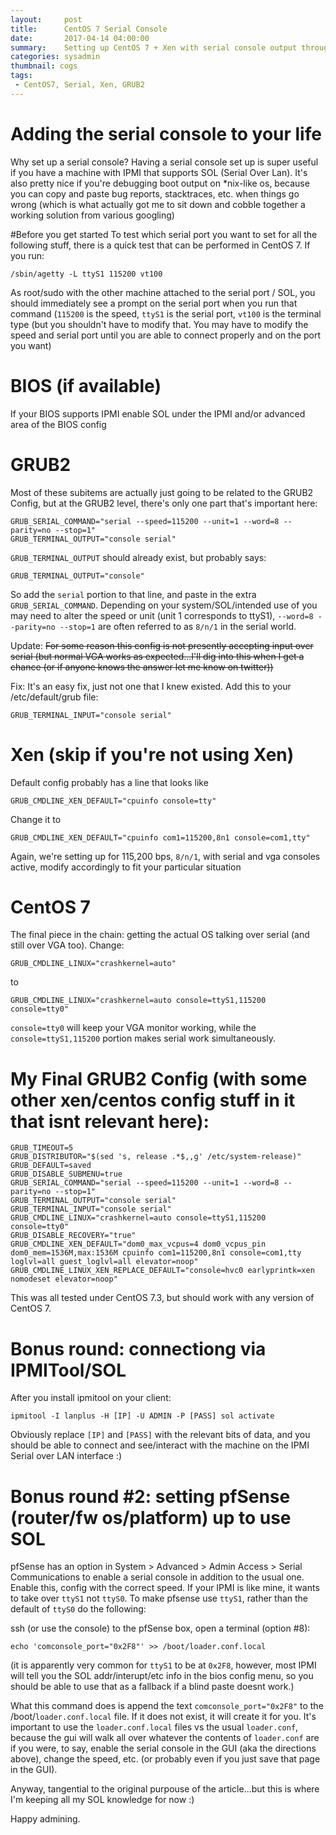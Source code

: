 ```yaml
---
layout:     post
title:      CentOS 7 Serial Console
date:       2017-04-14 04:00:00
summary:    Setting up CentOS 7 + Xen with serial console output throughout the process ( BIOS -> GRUB2 -> Xen -> CentOS 7 )
categories: sysadmin
thumbnail: cogs
tags:
 - CentOS7, Serial, Xen, GRUB2
---
```


# Adding the serial console to your life
Why set up a serial console? Having a serial console set up is super useful if you have a machine with IPMI that supports SOL (Serial Over Lan). It's also pretty nice if you're debugging boot output on *nix-like os, because you can copy and paste bug reports, stacktraces, etc. when things go wrong (which is what actually got me to sit down and cobble together a working solution from various googling)

#Before you get started
To test which serial port you want to set for all the following stuff, there is a quick test that can be performed in CentOS 7. If you run:
```
/sbin/agetty -L ttyS1 115200 vt100
```
As root/sudo with the other machine attached to the serial port / SOL, you should immediately see a prompt on the serial port when you run that command (`115200` is the speed, `ttyS1` is the serial port, `vt100` is the terminal type (but you shouldn't have to modify that. You may have to modify the speed and serial port until you are able to connect properly and on the port you want)

# BIOS (if available)
If your BIOS supports IPMI enable SOL under the IPMI and/or advanced area of the BIOS config

# GRUB2

Most of these subitems are actually just going to be related to the GRUB2 Config, but at the GRUB2 level, there's only one part that's important here:

```
GRUB_SERIAL_COMMAND="serial --speed=115200 --unit=1 --word=8 --parity=no --stop=1"
GRUB_TERMINAL_OUTPUT="console serial"
```

`GRUB_TERMINAL_OUTPUT` should already exist, but probably says:
```
GRUB_TERMINAL_OUTPUT="console"
```

So add the `serial` portion to that line, and paste in the extra `GRUB_SERIAL_COMMAND`. Depending on your system/SOL/intended use of you may need to alter the speed or unit (unit 1 corresponds to ttyS1), `--word=8 --parity=no --stop=1` are often referred to as `8/n/1` in the serial world.

Update: ~~For some reason this config is not presently accepting input over serial (but normal VGA works as expected...I'll dig into this when I get a chance (or if anyone knows the answer let me know on twitter))~~

Fix: It's an easy fix, just not one that I knew existed. Add this to your /etc/default/grub file:
```
GRUB_TERMINAL_INPUT="console serial"
```

# Xen (skip if you're not using Xen)

Default config probably has a line that looks like 
```
GRUB_CMDLINE_XEN_DEFAULT="cpuinfo console=tty"
```

Change it to
```
GRUB_CMDLINE_XEN_DEFAULT="cpuinfo com1=115200,8n1 console=com1,tty"
```
Again, we're setting up for 115,200 bps, `8/n/1`, with serial and vga consoles active, modify accordingly to fit your particular situation

# CentOS 7
The final piece in the chain: getting the actual OS talking over serial (and still over VGA too). Change:

```
GRUB_CMDLINE_LINUX="crashkernel=auto"
```
 to 
```
GRUB_CMDLINE_LINUX="crashkernel=auto console=ttyS1,115200 console=tty0"
```
`console=tty0` will keep your VGA monitor working, while the `console=ttyS1,115200` portion makes serial work simultaneously.

# My Final GRUB2 Config (with some other xen/centos config stuff in it that isnt relevant here):

```
GRUB_TIMEOUT=5
GRUB_DISTRIBUTOR="$(sed 's, release .*$,,g' /etc/system-release)"
GRUB_DEFAULT=saved
GRUB_DISABLE_SUBMENU=true
GRUB_SERIAL_COMMAND="serial --speed=115200 --unit=1 --word=8 --parity=no --stop=1"
GRUB_TERMINAL_OUTPUT="console serial"
GRUB_TERMINAL_INPUT="console serial"
GRUB_CMDLINE_LINUX="crashkernel=auto console=ttyS1,115200 console=tty0"
GRUB_DISABLE_RECOVERY="true"
GRUB_CMDLINE_XEN_DEFAULT="dom0_max_vcpus=4 dom0_vcpus_pin dom0_mem=1536M,max:1536M cpuinfo com1=115200,8n1 console=com1,tty loglvl=all guest_loglvl=all elevator=noop"
GRUB_CMDLINE_LINUX_XEN_REPLACE_DEFAULT="console=hvc0 earlyprintk=xen nomodeset elevator=noop"
```

This was all tested under CentOS 7.3, but should work with any version of CentOS 7.

# Bonus round: connectiong via IPMITool/SOL
After you install ipmitool on your client:
```
ipmitool -I lanplus -H [IP] -U ADMIN -P [PASS] sol activate
```
Obviously replace `[IP]` and `[PASS]` with the relevant bits of data, and you should be able to connect and see/interact with the machine on the IPMI Serial over LAN interface :)

# Bonus round #2: setting pfSense (router/fw os/platform) up to use SOL
pfSense has an option in System > Advanced > Admin Access > Serial Communications to enable a serial console in addition to the usual one. Enable this, config with the correct speed. If your IPMI is like mine, it wants to take over `ttyS1` not `ttyS0`. To make pfsense use `ttyS1`, rather than the default of `ttyS0` do the following:

ssh (or use the console) to the pfSense box, open a terminal (option #8):

``` 
echo 'comconsole_port="0x2F8"' >> /boot/loader.conf.local
```
(it is apparently very common for `ttyS1` to be at `0x2F8`, however, most IPMI will tell you the SOL addr/interupt/etc info in the bios config menu, so you should be able to use that as a fallback if a blind paste doesnt work.)

What this command does is append the text `comconsole_port="0x2F8"` to the /boot/`loader.conf.local` file. If it does not exist, it will create it for you. It's important to use the `loader.conf.local` files vs the usual `loader.conf`, because the gui will walk all over whatever the contents of `loader.conf` are if you were, to say, enable the serial console in the GUI (aka the directions above), change the speed, etc. (or probably even if you just save that page in the GUI).

Anyway, tangential to the original purpouse of the article...but this is where I'm keeping all my SOL knowledge for now :)

Happy admining.

